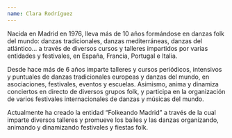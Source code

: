 ```yaml
---
name: Clara Rodríguez
---
```


Nacida en Madrid en 1976, lleva más de 10 años formándose en danzas folk del mundo: danzas tradicionales, danzas mediterráneas, danzas del atlántico… a través de diversos cursos y talleres impartidos por varias entidades y festivales, en España, Francia, Portugal e Italia.

Desde hace más de 6 años imparte talleres y cursos periódicos, intensivos y puntuales de danzas tradicionales europeas y danzas del mundo, en asociaciones, festivales, eventos y escuelas. Asimismo, anima y dinamiza conciertos en directo de diversos grupos folk, y participa en la organización de varios festivales internacionales de danzas y músicas del mundo.

Actualmente ha creado la entidad “Folkeando Madrid” a través de la cual imparte diversos talleres y promueve los bailes y las danzas organizando, animando y dinamizando festivales y fiestas folk.
